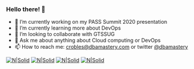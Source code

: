### Hello there! 👋

- 🔭 I’m currently working on my PASS Summit 2020 presentation
- 🌱 I’m currently learning more about DevOps
- 🤝 I’m looking to collaborate with GTSSUG
- 💬 Ask me about anything about Cloud computing or DevOps
- 📫 How to reach me: [crobles@dbamastery.com](crobles@dbamastery.com) or twitter [@dbamastery](https://twitter.com/dbamastery)

[![N|Solid](http://dbamastery.com/wp-content/uploads/2018/08/if_twitter_circle_color_107170.png)](https://twitter.com/dbamastery) [![N|Solid](http://dbamastery.com/wp-content/uploads/2018/08/if_github_circle_black_107161.png)](https://github.com/dbamaster) [![N|Solid](http://dbamastery.com/wp-content/uploads/2018/08/if_linkedin_circle_color_107178.png)](https://www.linkedin.com/in/croblesdba/) [![N|Solid](http://dbamastery.com/wp-content/uploads/2018/08/if_browser_1055104.png)](http://dbamastery.com/)
